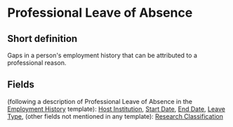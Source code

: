 # Professional Leave of Absence
## Short definition
Gaps in a person's employment history that can be attributed to a professional reason.
## Fields
(following a description of Professional Leave of Absence in the [Employment History](../Templates/Employment%20History.md) template):
[Host Institution](../Object-Fields/Professional%20Leave%20of%20Absence/Host%20Institution.md),
[Start Date](../Object-Fields/Professional%20Leave%20of%20Absence/Start%20Date.md),
[End Date](../Object-Fields/Professional%20Leave%20of%20Absence/End%20Date.md),
[Leave Type](../Object-Fields/Professional%20Leave%20of%20Absence/Leave%20Type.md),
(other fields not mentioned in any template):
[Research Classification](../Object-Fields/Professional%20Leave%20of%20Absence/Research%20Classification.md)
